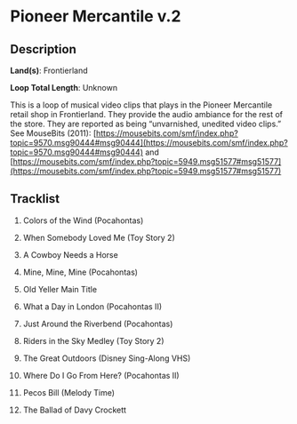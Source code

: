 # Pioneer Mercantile v.2

## Description

**Land(s)**: Frontierland

**Loop Total Length**: Unknown

This is a loop of musical video clips that plays in the Pioneer Mercantile retail shop in Frontierland. They provide the audio ambiance for the rest of the store. They are reported as being “unvarnished, unedited video clips.” See MouseBits (2011): [https://mousebits.com/smf/index.php?topic=9570.msg90444#msg90444](https://mousebits.com/smf/index.php?topic=9570.msg90444#msg90444) and [https://mousebits.com/smf/index.php?topic=5949.msg51577#msg51577](https://mousebits.com/smf/index.php?topic=5949.msg51577#msg51577)

## Tracklist

1. Colors of the Wind (Pocahontas)


2. When Somebody Loved Me (Toy Story 2)


3. A Cowboy Needs a Horse


4. Mine, Mine, Mine (Pocahontas)


5. Old Yeller Main Title


6. What a Day in London (Pocahontas II)


7. Just Around the Riverbend (Pocahontas)


8. Riders in the Sky Medley (Toy Story 2)


9. The Great Outdoors (Disney Sing-Along VHS)


10. Where Do I Go From Here? (Pocahontas II)


11. Pecos Bill (Melody Time)


12. The Ballad of Davy Crockett

